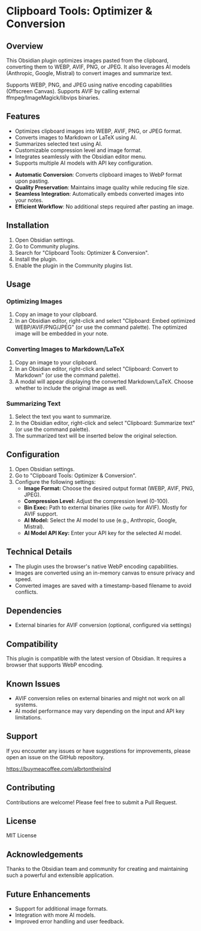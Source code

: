 # Clipboard Tools: Optimizer & Conversion

## Overview

This Obsidian plugin optimizes images pasted from the clipboard, converting them to WEBP, AVIF, PNG, or JPEG. It also leverages AI models (Anthropic, Google, Mistral) to convert images and summarize text.

Supports WEBP, PNG, and JPEG using native encoding capabilities (Offscreen Canvas).
Supports AVIF by calling external ffmpeg/ImageMagick/libvips binaries.


## Features

* Optimizes clipboard images into WEBP, AVIF, PNG, or JPEG format.
* Converts images to Markdown or LaTeX using AI.
* Summarizes selected text using AI.
* Customizable compression level and image format.
* Integrates seamlessly with the Obsidian editor menu.
* Supports multiple AI models with API key configuration.

- **Automatic Conversion**: Converts clipboard images to WebP format upon pasting.
- **Quality Preservation**: Maintains image quality while reducing file size.
- **Seamless Integration**: Automatically embeds converted images into your notes.
- **Efficient Workflow**: No additional steps required after pasting an image.

## Installation

1. Open Obsidian settings.
2. Go to Community plugins.
3. Search for "Clipboard Tools: Optimizer & Conversion".
4. Install the plugin.
5. Enable the plugin in the Community plugins list.

## Usage

### Optimizing Images

1. Copy an image to your clipboard.
2. In an Obsidian editor, right-click and select "Clipboard: Embed optimized WEBP/AVIF/PNG/JPEG" (or use the command palette). The optimized image will be embedded in your note.

### Converting Images to Markdown/LaTeX

1. Copy an image to your clipboard.
2. In an Obsidian editor, right-click and select "Clipboard: Convert to Markdown" (or use the command palette).
3. A modal will appear displaying the converted Markdown/LaTeX. Choose whether to include the original image as well.

### Summarizing Text

1. Select the text you want to summarize.
2. In the Obsidian editor, right-click and select "Clipboard: Summarize text" (or use the command palette).
3. The summarized text will be inserted below the original selection.

## Configuration

1. Open Obsidian settings.
2. Go to "Clipboard Tools: Optimizer & Conversion".
3. Configure the following settings:
    * **Image Format:** Choose the desired output format (WEBP, AVIF, PNG, JPEG).
    * **Compression Level:** Adjust the compression level (0-100).
    * **Bin Exec:** Path to external binaries (like `cwebp` for AVIF). Mostly for AVIF support.
    * **AI Model:** Select the AI model to use (e.g., Anthropic, Google, Mistral).
    * **AI Model API Key:** Enter your API key for the selected AI model.

## Technical Details

- The plugin uses the browser's native WebP encoding capabilities.
- Images are converted using an in-memory canvas to ensure privacy and speed.
- Converted images are saved with a timestamp-based filename to avoid conflicts.

## Dependencies

* External binaries for AVIF conversion (optional, configured via settings)

## Compatibility

This plugin is compatible with the latest version of Obsidian. It requires a browser that supports WebP encoding.

## Known Issues

* AVIF conversion relies on external binaries and might not work on all systems.
* AI model performance may vary depending on the input and API key limitations.

## Support

If you encounter any issues or have suggestions for improvements, please open an issue on the GitHub repository.

https://buymeacoffee.com/albrtontheislnd

## Contributing

Contributions are welcome! Please feel free to submit a Pull Request.

## License

MIT License

## Acknowledgements

Thanks to the Obsidian team and community for creating and maintaining such a powerful and extensible application.

## Future Enhancements

* Support for additional image formats.
* Integration with more AI models.
* Improved error handling and user feedback.